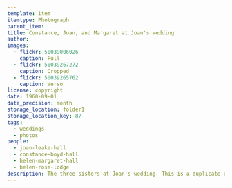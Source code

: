 ```yaml
---
template: item
itemtype: Photograph
parent_item: 
title: Constance, Joan, and Margaret at Joan's wedding
author: 
images:
  - flickr: 50039006026
    caption: Full
  - flickr: 50039267272
    caption: Cropped
  - flickr: 50039265762
    caption: Verso
license: copyright
date: 1960-09-01
date_precision: month
storage_location: folder1
storage_location_key: 87
tags:
  - weddings
  - photos
people:
  - joan-leake-hall
  - constance-boyd-hall
  - helen-margaret-hall
  - helen-rose-lodge
description: The three sisters at Joan's wedding. This is a duplicate of Item 66.
---
```

